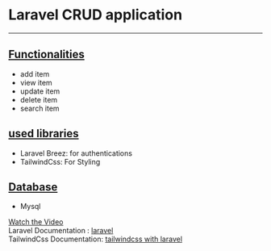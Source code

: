 <p align="center"> <h1>Laravel CRUD application</h1></p>
    <hr>
    <h2 style="text-decoration: underline;">Functionalities</h2>
        <ul>
            <li>add item</li>
            <li>view item</li>
            <li>update item</li>
            <li>delete item</li>
            <li>search item</li>
        </ul>
    <h2 style="text-decoration: underline;">used libraries</h2>
        <ul>
            <li>Laravel Breez: for authentications</li>
            <li>TailwindCss: For Styling</li>
        </ul>
    <h2 style="text-decoration: underline;">Database</h2>
    <ul><li>Mysql</li></ul>
    <a href="https://drive.google.com/file/d/10YOz3pebCTQcBRhGZgs95CwK5LajAvDa/view?usp=sharing">Watch the Video</a><br>
    Laravel Documentation : <a href="https://laravel.com/docs/11.x">laravel</a><br>
    TailwindCss Documentation: <a href="https://tailwindcss.com/docs/guides/laravel">tailwindcss with laravel</a><br>

